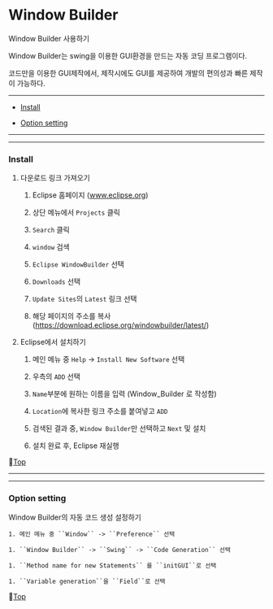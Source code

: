 # Window Builder

Window Builder 사용하기

Window Builder는 swing을 이용한 GUI환경을 만드는 자동 코딩 프로그램이다.

코드만을 이용한 GUI제작에서, 제작시에도 GUI를 제공하여 개발의 편의성과 빠른 제작이 가능하다.

---

* [Install](#install)


* [Option setting](#option-setting)

---
---

### Install

1. 다운로드 링크 가져오기

	1. Eclipse 홈페이지 (www.eclipse.org)
	
	1. 상단 메뉴에서 ``Projects`` 클릭
	
	1. ``Search`` 클릭
	
	1. ``window`` 검색
	
	1. ``Eclipse WindowBuilder`` 선택
	
	1. ``Downloads`` 선택
	
	1. ``Update Sites``의 ``Latest`` 링크 선택
	
	1. 해당 페이지의 주소를 복사 (https://download.eclipse.org/windowbuilder/latest/)
	
1. Eclipse에서 설치하기

	1. 메인 메뉴 중 ``Help`` -> ``Install New Software`` 선택
	
	1. 우측의 ``ADD`` 선택
	
	1. ``Name``부분에 원하는 이름을 입력 (Window_Builder 로 작성함)
	
	1. ``Location``에 복사한 링크 주소를 붙여넣고 ``ADD``
	
	1. 검색된 결과 중, ``Window Builder``만 선택하고 ``Next`` 및 설치
	
	1. 설치 완료 후, Eclipse 재실행
	
:camel:[Top](#window-builder)
	
---
---

### Option setting

Window Builder의 자동 코드 생성 설정하기

	1. 메인 메뉴 중 ``Window`` -> ``Preference`` 선택

	1. ``Window Builder`` -> ``Swing`` -> ``Code Generation`` 선택
	
	1. ``Method name for new Statements`` 를 ``initGUI``로 선택
	
	1. ``Variable generation``을 ``Field``로 선택
	
:camel:[Top](#window-builder)